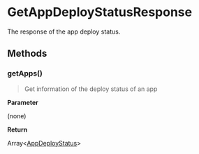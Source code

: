 # GetAppDeployStatusResponse
The response of the app deploy status.

## Methods

### getApps()

> Get information of the deploy status of an app

**Parameter**

(none)

**Return**

Array<[AppDeployStatus](../app-deploy-status)\>